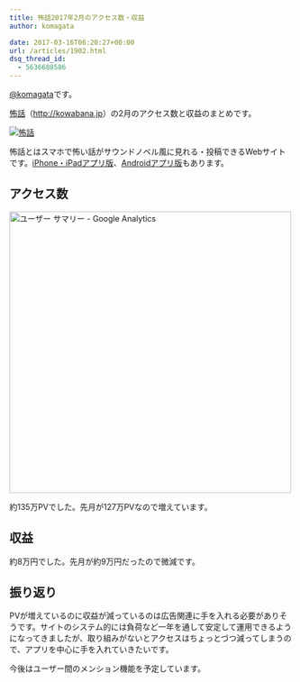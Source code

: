 ```yaml
---
title: 怖話2017年2月のアクセス数・収益
author: komagata

date: 2017-03-16T06:20:27+00:00
url: /articles/1902.html
dsq_thread_id:
  - 5636688586
---
```

[@komagata][1]です。

<a title="怖話" href="http://kowabana.jp" target="_blank">怖話</a>（<a title="怖話" href="http://kowabana.jp" target="_blank">http://kowabana.jp</a>）の2月のアクセス数と収益のまとめです。


  <a href="http://kowabana.jp"><img src="https://i.gyazo.com/7ac945b83db4936a1cd4947a6ea0c60b.png" alt="怖話" /></a>


怖話とはスマホで怖い話がサウンドノベル風に見れる・投稿できるWebサイトです。<a title="怖話iPhone・iPadアプリ版" href="https://itunes.apple.com/jp/app/bu-hua-zui-buno1wan5000huano/id564486792?l=ja&mt=8" target="_blank">iPhone・iPadアプリ版</a>、<a title="怖話Androidアプリ版" href="https://play.google.com/store/apps/details?id=jp.fjord.kowabana" target="_blank">Androidアプリ版</a>もあります。

## アクセス数


  <img src="https://gyazo.com/0546e441e39a69835683b7656271d34f.png" alt="ユーザー サマリー - Google Analytics" width="500px" />


約135万PVでした。先月が127万PVなので増えています。

## 収益

約8万円でした。先月が約9万円だったので微減です。

## 振り返り

PVが増えているのに収益が減っているのは広告関連に手を入れる必要がありそうです。サイトのシステム的には負荷など一年を通して安定して運用できるようになってきましたが、取り組みがないとアクセスはちょっとづつ減ってしまうので、アプリを中心に手を入れていきたいです。

今後はユーザー間のメンション機能を予定しています。

 [1]: http://twitter.com/komagata
